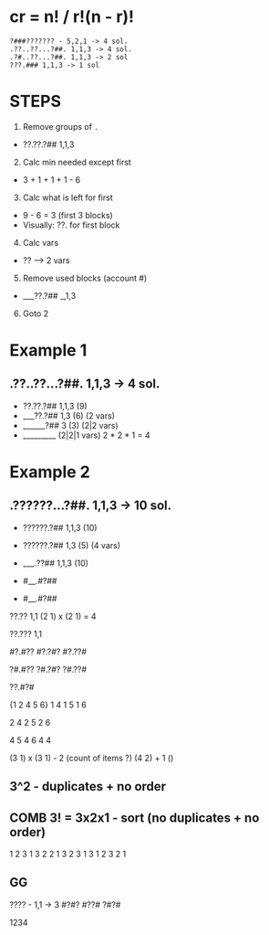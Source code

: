 # cr = n! / r!(n - r)!

```
?###??????? - 5,2,1 -> 4 sol.
.??..??...?##. 1,1,3 -> 4 sol.
.?#..??...?##. 1,1,3 -> 2 sol
???.### 1,1,3 -> 1 sol
```

# STEPS


1) Remove groups of `.` 
  - ??.??.?##  1,1,3
2) Calc min needed except first
  - 3 + 1 + 1 + 1 - 6
3) Calc what is left for first 
  - 9 - 6 = 3 (first 3 blocks)
  - Visually: ??. for first block
4) Calc vars
  - ?? --> 2 vars
5) Remove used blocks (account #)
  - ___??.?##  _,1,3
6) Goto 2

# Example 1
## .??..??...?##. 1,1,3 -> 4 sol.

- ??.??.?## 1,1,3 (9)
- ___??.?##   1,3 (6) (2 vars)
- ______?##     3 (3) (2|2 vars)
- _________           (2|2|1 vars)
2 * 2 * 1 = 4

# Example 2
## .??????...?##. 1,1,3 -> 10 sol.
- ??????.?##  1,1,3 (10)
- ??????.?##    1,3 (5) (4 vars)


- ____._??##  1,1,3 (10)
- #___._#?##
- #___._#?##

??.??  1,1
(2 1) x (2 1) = 4

??.???  1,1

#?.#??
#?.?#?
#?.??#

?#.#??
?#.?#?
?#.??#

??.#?#

{1 2 4 5 6}
1 4
1 5
1 6

2 4
2 5
2 6

4 5
4 6
4 4

(3 1) x (3 1) - 2 (count of items ?)
(4 2) + 1 ()

## 3^2 - duplicates + no order

## COMB 3! = 3x2x1 - sort (no duplicates + no order)
1 2 3
1 3 2
2 1 3
2 3 1
3 1 2
3 2 1


## GG
???? - 1,1 -> 3
#?#?
#??#
?#?#

1234


